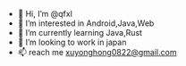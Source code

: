 - 👋 Hi, I’m @qfxl
- 👀 I’m interested in Android,Java,Web
- 🌱 I’m currently learning Java,Rust
- 💞️ I’m looking to work in japan
- 📫 reach me xuyonghong0822@gmail.com

<!---
qfxl/qfxl is a ✨ special ✨ repository because its `README.md` (this file) appears on your GitHub profile.
You can click the Preview link to take a look at your changes.
--->
